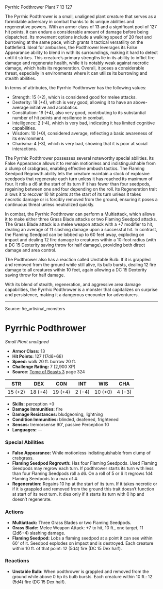 <MonsterName/>Pyrrhic Podthrower</MonsterName>
<CreatureType/>Plant</CreatureType>
<CR/>7</CR>
<AC/>13</AC>
<HP/>127</HP>
<summary>The Pyrrhic Podthrower is a small, unaligned plant creature that serves as a formidable adversary in combat thanks to its unique abilities and regenerative powers. With an armor class of 13 and a significant pool of 127 hit points, it can endure a considerable amount of damage before being dispatched. Its movement options include a walking speed of 20 feet and burrowing at the same pace, which grants it tactical versatility on the battlefield. Ideal for ambushes, the Podthrower leverages its False Appearance ability to blend in with its surroundings, making it hard to detect until it strikes. This creature’s primary strengths lie in its ability to inflict fire damage and regenerate health, while it is notably weak against necrotic damage, which halts its regeneration. Overall, it poses a considerable threat, especially in environments where it can utilize its burrowing and stealth abilities.</summary>

<detail>

In terms of attributes, the Pyrrhic Podthrower has the following values: 
- Strength: 15 (+2), which is considered good for melee attacks.
- Dexterity: 18 (+4), which is very good, allowing it to have an above-average initiative and acrobatics.
- Constitution: 19 (+4), also very good, contributing to its substantial number of hit points and resilience in combat.
- Intelligence: 2 (-4), which is very bad, indicating it has limited cognitive capabilities.
- Wisdom: 10 (+0), considered average, reflecting a basic awareness of its environment.
- Charisma: 4 (-3), which is very bad, showing that it is poor at social interactions.

The Pyrrhic Podthrower possesses several noteworthy special abilities. Its False Appearance allows it to remain motionless and indistinguishable from a clump of crabgrass, enabling effective ambush tactics. The Flaming Seedpod Regrowth ability lets the creature maintain a stock of explosive seedpods that regenerate each turn unless it has reached its maximum of four. It rolls a d6 at the start of its turn if it has fewer than four seedpods, regaining between one and four depending on the roll. Its Regeneration trait allows it to recover 10 hit points at the start of its turn unless it takes necrotic damage or is forcibly removed from the ground, ensuring it poses a continuous threat unless neutralized quickly.

In combat, the Pyrrhic Podthrower can perform a Multiattack, which allows it to make either three Grass Blade attacks or two Flaming Seedpod attacks. The Grass Blade attack is a melee weapon attack with a +7 modifier to hit, dealing an average of 11 slashing damage upon a successful hit. In contrast, the Flaming Seedpod can be lobbed up to 60 feet away, exploding on impact and dealing 12 fire damage to creatures within a 10-foot radius (with a DC 15 Dexterity saving throw for half damage), providing both direct damage and area control.

The Podthrower also has a reaction called Unstable Bulb. If it is grappled and removed from the ground while still alive, its bulb bursts, dealing 12 fire damage to all creatures within 10 feet, again allowing a DC 15 Dexterity saving throw for half damage.

With its blend of stealth, regeneration, and aggressive area damage capabilities, the Pyrrhic Podthrower is a monster that capitalizes on surprise and persistence, making it a dangerous encounter for adventurers.</detail>



---

Source: 5e_artisinal_monsters

# Pyrrhic Podthrower

*Small* *Plant* *unaligned*

- **Armor Class:** 13
- **Hit Points:** 127 (17d6+68)
- **Speed:** walk 20 ft. burrow 20 ft.
- **Challenge Rating:** 7 (2,900 XP)
- **Source:** [Tome of Beasts 3](https://koboldpress.com/kpstore/product/tome-of-beasts-3-for-5th-edition/) page 324

| STR | DEX | CON | INT | WIS | CHA |
| --- | --- | --- | --- | --- | --- |
| 15 (+2) | 18 (+4) | 19 (+4) | 2 (-4) | 10 (+0) | 4 (-3) |

- **Skills:** perception +0
- **Damage Immunities:** fire
- **Damage Resistances:** bludgeoning, lightning
- **Condition Immunities:** blinded, deafened, frightened
- **Senses:** tremorsense 90', passive Perception 10
- **Languages:** —

### Special Abilities

- **False Appearance:** While motionless indistinguishable from clump of crabgrass.
- **Flaming Seedpod Regrowth:** Has four Flaming Seedpods. Used Flaming Seedpods may regrow each turn. If podthrower starts its turn with less than four Flaming Seedpods roll a d6. On a roll of 5 or 6 it regrows 1d4 Flaming Seedpods to a max of 4.
- **Regeneration:** Regains 10 hp at the start of its turn. If it takes necrotic or if it is grappled and removed from the ground this trait doesn’t function at start of its next turn. It dies only if it starts its turn with 0 hp and doesn’t regenerate.

### Actions

- **Multiattack:** Three Grass Blades or two Flaming Seedpods.
- **Grass Blade:** Melee Weapon Attack: +7 to hit, 10 ft., one target, 11 (2d6+4) slashing damage.
- **Flaming Seedpod:** Lobs a flaming seedpod at a point it can see within 60' of it. Seedpod explodes on impact and is destroyed. Each creature within 10 ft. of that point: 12 (5d4) fire (DC 15 Dex half).

### Reactions

- **Unstable Bulb:** When podthrower is grappled and removed from the ground while above 0 hp its bulb bursts. Each creature within 10 ft.: 12 (5d4) fire (DC 15 Dex half).




